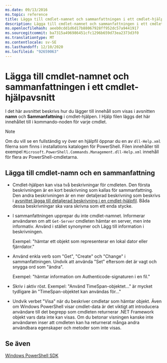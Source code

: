 ```yaml
---
ms.date: 09/13/2016
ms.topic: reference
title: Lägga till cmdlet-namnet och sammanfattningen i ett cmdlet-hjälpavsnitt
description: Lägga till cmdlet-namnet och sammanfattningen i ett cmdlet-hjälpavsnitt
ms.openlocfilehash: aeeb0cdd1d6d17b88067928ff952dc57a9441917
ms.sourcegitcommit: ba7315a496986451cfc1296b659d73ea2373d3f0
ms.translationtype: MT
ms.contentlocale: sv-SE
ms.lasthandoff: 12/10/2020
ms.locfileid: "92659063"
---
```

# <a name="how-to-add-the-cmdlet-name-and-synopsis-to-a-cmdlet-help-topic"></a>Lägga till cmdlet-namnet och sammanfattningen i ett cmdlet-hjälpavsnitt

I det här avsnittet beskrivs hur du lägger till innehåll som visas i avsnitten **namn** och **Sammanfattning** i cmdlet-hjälpen. I Hjälp filen läggs det här innehållet till i kommando-noden för varje cmdlet.

> [!NOTE]
> Om du vill se en fullständig vy över en hjälpfil öppnar du en av `dll-Help.xml` filerna som finns i installations katalogen för PowerShell. Filen innehåller till exempel `Microsoft.PowerShell.Commands.Management.dll-Help.xml` innehåll för flera av PowerShell-cmdletarna.

## <a name="to-add-the-cmdlet-name-and-a-synopsis"></a>Lägga till cmdlet-namn och en sammanfattning

- Cmdlet-hjälpen kan visa två beskrivningar för cmdleten. Den första beskrivningen är en kort beskrivning som kallas för sammanfattning. Den andra beskrivningen är en mer detaljerad beskrivning som beskrivs i [avsnittet lägga till detaljerad beskrivning i en cmdlet-hjälpfil](./how-to-add-a-cmdlet-description.md).
  Båda dessa beskrivningar ska vara skrivna som ett enda stycke.

- I sammanfattningen upprepar du inte cmdlet-namnet. Informerar användaren om att `Get-Server` cmdleten hämtar en server, men inte informativ. Använd i stället synonymer och Lägg till information i beskrivningen.

  Exempel: "hämtar ett objekt som representerar en lokal dator eller fjärrdator."

- Använd enkla verb som "Get", "Create" och "Change" i sammanfattningen. Undvik att använda "Set" eftersom det är vagt och snygga ord som "ändra".

  Exempel: "hämtar information om Authenticode-signaturen i en fil."

- Skriv i aktiv röst. Exempel: "Använd TimeSpan-objektet..." är mycket tydligare än "TimeSpan-objektet kan användas för..."

- Undvik verbet "Visa" när du beskriver cmdletar som hämtar objekt. Även om Windows PowerShell visar cmdlet-data är det viktigt att introducera användare till det begrepp som cmdleten returnerar .NET Framework objekt vars data inte kan visas. Om du betonar visningen kanske inte användaren inser att cmdleten kan ha returnerat många andra användbara egenskaper och metoder som inte visas.

## <a name="see-also"></a>Se även

[Windows PowerShell SDK](../windows-powershell-reference.md)
